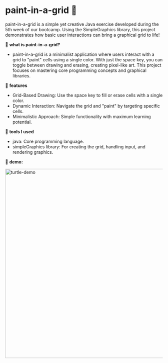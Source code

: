 # paint-in-a-grid 🎨

paint-in-a-grid is a simple yet creative Java exercise developed during the 5th week of our bootcamp. Using the SimpleGraphics library, this project demonstrates how basic user interactions can bring a graphical grid to life! 

🐢 **what is paint-in-a-grid?**

- paint-in-a-grid is a minimalist application where users interact with a grid to "paint" cells using a single color. With just the space key, you can toggle between drawing and erasing, creating pixel-like art. This project focuses on mastering core programming concepts and graphical libraries.

🐢 **features**

- Grid-Based Drawing: Use the space key to fill or erase cells with a single color.
- Dynamic Interaction: Navigate the grid and "paint" by targeting specific cells.
- Minimalistic Approach: Simple functionality with maximum learning potential.


🐢 **tools I used**

- java: Core programming language.
- simpleGraphics library: For creating the grid, handling input, and rendering graphics.
  

🐢 **demo:**


  <img width="602" alt="turtle-demo" src="https://github.com/user-attachments/assets/f927112c-e4a7-43a6-b624-91d50073bf30" />


